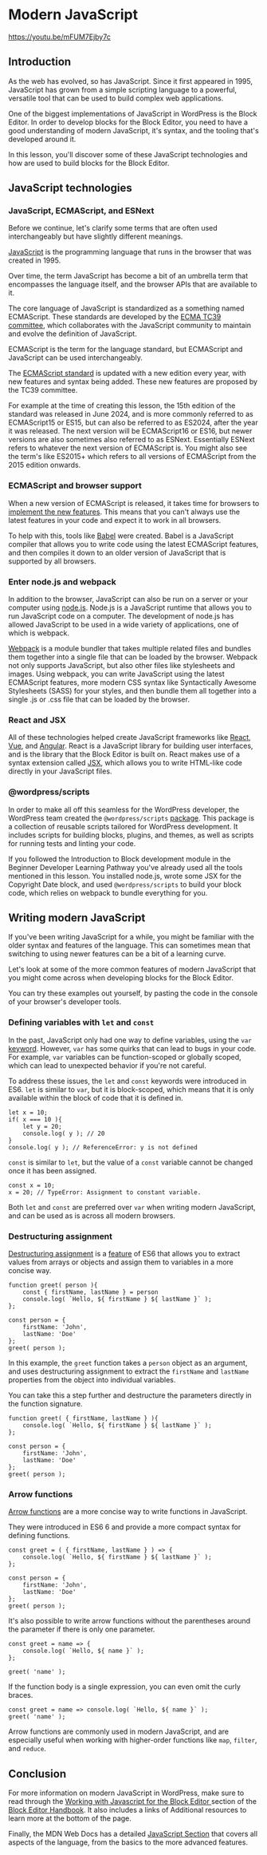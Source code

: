 # Modern JavaScript

https://youtu.be/mFUM7Ejby7c

## Introduction

As the web has evolved, so has JavaScript. Since it first appeared in 1995, JavaScript has grown from a simple scripting language to a powerful, versatile tool that can be used to build complex web applications.

One of the biggest implementations of JavaScript in WordPress is the Block Editor. In order to develop blocks for the Block Editor, you need to have a good understanding of modern JavaScript, it's syntax, and the tooling that's developed around it.

In this lesson, you'll discover some of these JavaScript technologies and how are used to build blocks for the Block Editor.

## JavaScript technologies

### JavaScript, ECMAScript, and ESNext

Before we continue, let's clarify some terms that are often used interchangeably but have slightly different meanings.

[JavaScript](https://developer.mozilla.org/en-US/docs/Web/JavaScript) is the programming language that runs in the browser that was created in 1995.

Over time, the term JavaScript has become a bit of an umbrella term that encompasses the language itself, and the browser APIs that are available to it.

The core language of JavaScript is standardized as a something named ECMAScript. These standards are developed by the [ECMA TC39 committee](https://tc39.es/), which collaborates with the JavaScript community to maintain and evolve the definition of JavaScript.

ECMAScript is the term for the language standard, but ECMAScript and JavaScript can be used interchangeably.

The [ECMAScript standard](https://ecma-international.org/publications-and-standards/standards/ecma-262/) is updated with a new edition every year, with new features and syntax being added. These new features are proposed by the TC39 committee.

For example at the time of creating this lesson, the 15th edition of the standard was released in June 2024, and is more commonly referred to as ECMAScript15 or ES15, but can also be referred to as ES2024, after the year it was released. The next version will be ECMAScript16 or ES16, but newer versions are also sometimes also referred to as ESNext. Essentially ESNext refers to whatever the next version of ECMAScript is. You might also see the term's like ES2015+ which refers to all versions of ECMAScript from the 2015 edition onwards.

### ECMAScript and browser support

When a new version of ECMAScript is released, it takes time for browsers to [implement the new features](https://caniuse.com/?search=view%20transitions). This means that you can't always use the latest features in your code and expect it to work in all browsers.

To help with this, tools like [Babel](https://babeljs.io) were created. Babel is a JavaScript compiler that allows you to write code using the latest ECMAScript features, and then compiles it down to an older version of JavaScript that is supported by all browsers.

### Enter node.js and webpack

In addition to the browser, JavaScript can also be run on a server or your computer using [node.js](https://nodejs.org). Node.js is a JavaScript runtime that allows you to run JavaScript code on a computer. The development of node.js has allowed JavaScript to be used in a wide variety of applications, one of which is webpack.

[Webpack](https://webpack.js.org/) is a module bundler that takes multiple related files and bundles them together into a single file that can be loaded by the browser. Webpack not only supports JavaScript, but also other files like stylesheets and images. Using webpack, you can write JavaScript using the latest ECMAScript features, more modern CSS syntax like Syntactically Awesome Stylesheets (SASS) for your styles, and then bundle them all together into a single .js or .css file that can be loaded by the browser.

### React and JSX

All of these technologies helped create JavaScript frameworks like [React](https://react.dev/), [Vue](https://vuejs.org/), and [Angular](https://angular.dev/). React is a JavaScript library for building user interfaces, and is the library that the Block Editor is built on. React makes use of a syntax extension called [JSX](https://react.dev/learn/writing-markup-with-jsx), which allows you to write HTML-like code directly in your JavaScript files.

### @wordpress/scripts

In order to make all off this seamless for the WordPress developer, the WordPress team created the `@wordpress/scripts` [package](https://developer.wordpress.org/block-editor/reference-guides/packages/packages-scripts/). This package is a collection of reusable scripts tailored for WordPress development. It includes scripts for building blocks, plugins, and themes, as well as scripts for running tests and linting your code.

If you followed the Introduction to Block development module in the Beginner Developer Learning Pathway you've already used all the tools mentioned in this lesson. You installed node.js, wrote some JSX for the Copyright Date block, and used `@wordpress/scripts` to build your block code, which relies on webpack to bundle everything for you.

## Writing modern JavaScript

If you've been writing JavaScript for a while, you might be familiar with the older syntax and features of the language. This can sometimes mean that switching to using newer features can be a bit of a learning curve.

Let's look at some of the more common features of modern JavaScript that you might come across when developing blocks for the Block Editor.

You can try these examples out yourself, by pasting the code in the console of your browser's developer tools.

### Defining variables with `let` and `const`

In the past, JavaScript only had one way to define variables, using the `var` [keyword](https://developer.mozilla.org/en-US/docs/Web/JavaScript/Reference/Statements/var). However, `var` has some quirks that can lead to bugs in your code. For example, `var` variables can be function-scoped or globally scoped, which can lead to unexpected behavior if you're not careful.

To address these issues, the `let` and `const` keywords were introduced in ES6. `let` is similar to `var`, but it is block-scoped, which means that it is only available within the block of code that it is defined in.

```
let x = 10;
if( x === 10 ){
	let y = 20;
	console.log( y ); // 20
}
console.log( y ); // ReferenceError: y is not defined
```

`const` is similar to `let`, but the value of a `const` variable cannot be changed once it has been assigned.

```
const x = 10;
x = 20; // TypeError: Assignment to constant variable.
```

Both `let` and `const` are preferred over `var` when writing modern JavaScript, and can be used as is across all modern browsers.

### Destructuring assignment

[Destructuring assignment](https://developer.mozilla.org/en-US/docs/Web/JavaScript/Reference/Operators/Destructuring_assignment) is a [feature](https://test.com) of ES6 that allows you to extract values from arrays or objects and assign them to variables in a more concise way.

```
function greet( person ){
	const { firstName, lastName } = person
	console.log( `Hello, ${ firstName } ${ lastName }` );
};

const person = {
	firstName: 'John',
	lastName: 'Doe'
};
greet( person );
```

In this example, the `greet` function takes a `person` object as an argument, and uses destructuring assignment to extract the `firstName` and `lastName` properties from the object into individual variables.

You can take this a step further and destructure the parameters directly in the function signature.

```
function greet( { firstName, lastName } ){
	console.log( `Hello, ${ firstName } ${ lastName }` );
};

const person = {
	firstName: 'John',
	lastName: 'Doe'
};
greet( person );
```

### Arrow functions

[Arrow functions](https://developer.mozilla.org/en-US/docs/Web/JavaScript/Reference/Functions/Arrow_functions) are a more concise way to write functions in JavaScript.

They were introduced in ES6 6 and provide a more compact syntax for defining functions.

```
const greet = ( { firstName, lastName } ) => {
	console.log( `Hello, ${ firstName } ${ lastName }` );
};

const person = {
	firstName: 'John',
	lastName: 'Doe'
};
greet( person );
```

It's also possible to write arrow functions without the parentheses around the parameter if there is only one parameter.

```
const greet = name => {
	console.log( `Hello, ${ name }` );
};

greet( 'name' );
```

If the function body is a single expression, you can even omit the curly braces.

```
const greet = name => console.log( `Hello, ${ name }` );
greet( 'name' );
```

Arrow functions are commonly used in modern JavaScript, and are especially useful when working with higher-order functions like `map`, `filter`, and `reduce`.

## Conclusion

For more information on modern JavaScript in WordPress, make sure to read through the [Working with Javascript for the Block Editor ](https://developer.wordpress.org/block-editor/getting-started/fundamentals/javascript-in-the-block-editor/) section of the [Block Editor Handbook](https://developer.wordpress.org/block-editor/). It also includes a links of Additional resources to learn more at the bottom of the page.

Finally, the MDN Web Docs has a detailed [JavaScript Section](https://developer.mozilla.org/en-US/docs/Web/JavaScript) that covers all aspects of the language, from the basics to the more advanced features.

